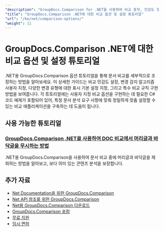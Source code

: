 ```yaml
---
"description": "GroupDocs.Comparison for .NET을 사용하여 비교 동작, 민감도 및 표시 옵션을 사용자 정의하기 위한 단계별 자습서입니다."
"title": "GroupDocs.Comparison .NET에 대한 비교 옵션 및 설정 튜토리얼"
"url": "/ko/net/comparison-options/"
"weight": 11
---
```


# GroupDocs.Comparison .NET에 대한 비교 옵션 및 설정 튜토리얼

.NET용 GroupDocs.Comparison 옵션 튜토리얼을 통해 문서 비교를 세부적으로 조정하는 방법을 알아보세요. 이 상세한 가이드는 비교 민감도 설정, 변경 감지 알고리즘 사용자 지정, 다양한 변경 유형에 대한 표시 기본 설정 지정, 그리고 특수 비교 규칙 구현 방법을 보여줍니다. 각 튜토리얼에는 사용자 지정 비교 옵션을 구현하는 데 필요한 C# 코드 예제가 포함되어 있어, 특정 문서 분석 요구 사항에 맞춰 정밀하게 맞춤 설정할 수 있는 비교 애플리케이션을 구축하는 데 도움이 됩니다.

## 사용 가능한 튜토리얼

### [GroupDocs.Comparison .NET을 사용하여 DOC 비교에서 머리글과 바닥글을 무시하는 방법](./groupdocs-comparison-net-ignore-headers-footers/)
.NET용 GroupDocs.Comparison을 사용하여 문서 비교 중에 머리글과 바닥글을 제외하는 방법을 알아보고, 보다 의미 있는 콘텐츠 분석을 보장합니다.

## 추가 자료

- [Net Documentation을 위한 GroupDocs.Comparison](https://docs.groupdocs.com/comparison/net/)
- [Net API 참조를 위한 GroupDocs.Comparison](https://reference.groupdocs.com/comparison/net/)
- [Net용 GroupDocs.Comparison 다운로드](https://releases.groupdocs.com/comparison/net/)
- [GroupDocs.Comparison 포럼](https://forum.groupdocs.com/c/comparison)
- [무료 지원](https://forum.groupdocs.com/)
- [임시 면허](https://purchase.groupdocs.com/temporary-license/)